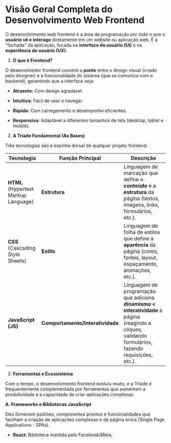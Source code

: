 # Visão Geral Completa do Desenvolvimento Web Frontend

O desenvolvimento web frontend é a área da programação por tudo o que o **usuário
vê e interage** diretamente em um website ou aplicação web. É a "fachada" da aplicação, focada
na **interface do usuário (UI)** e na **experiência do usuário (UX)**.

1. **O que é Frontend?**

O desenvolvedor frontend constrói a **ponte** entre o design visual (criado pelo designer) e a
funcionalidade do sistema (que se comunica com o backend), garantindo que a interface seja:

* **Atraente:** Com design agradável.

* **Intuitiva:** Fácil de usar e navegar.

* **Rápida:** Com carregamento e desempenho eficientes.

* **Responsiva:** Adaptável a diferentes tamanhos de tela (desktop, tablet e mobile).

2. **A Tríade Fundamental (As Bases)**

Três tecnologias são a espinha dorsal de qualquer projeto frontend:

| Tecnologia | Função Principal | Descrição |
|------------|------------------|-----------|
| **HTML** (Hypertext Markup Language) | **Estrutura** | Linguagem de marcação que define o **conteúdo** e a **estrutura** da página (textos, imagens, links, formulários, etc.). |
| **CSS** (Cascading Style Sheets) | **Estilo** | Linguagem de folha de estilos que define a **aparência** da página (cores, fontes, layout, espaçamento, animações, etc.). |
| **JavaScript (JS)** | **Comportamento/Interatividade** | Linguagem de programação que adiciona **dinamismo** e **interatividade** à página (reagindo a cliques, validando formulários, fazendo requisições, etc.). |

3. **Ferramentas e Ecossistema**

Com o tempo, o desenvolvimento frontend evoluiu muito, e a Tríade é frequentemente
complementada por ferramentas que aumentam a produtividade e a capacidade de criar
aplicações complexas:

**A. Frameworks e Bibliotecas JavaScript**

Eles fornecem padrões, componentes prontos e funcionalidades que facilitam a criação de
aplicações complexas e de página única (Single Page Applications - SPAs).

* **React:** Biblioteca mantida pelo Facebook/Meta,
